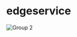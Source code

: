 # edgeservice

![Group 2](https://user-images.githubusercontent.com/57799560/146555234-3d6c1286-cd64-49e1-b207-923382756975.png)
